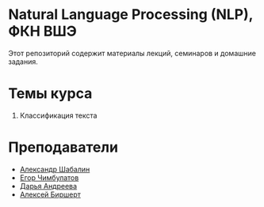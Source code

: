 # Natural Language Processing (NLP), ФКН ВШЭ

Этот репозиторий содержит материалы лекций, семинаров и домашние задания.

# Темы курса

1. Классификация текста

# Преподаватели

* [Александр Шабалин](https://t.me/amshabalin)
* [Егор Чимбулатов](https://t.me/m0rjique)
* [Дарья Андреева](https://t.me/Xufana)
* [Алексей Биршерт](https://t.me/Birshert)
